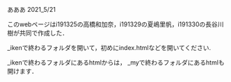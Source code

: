 あああ
2021_5/21

このwebページはi191325の高橋和加奈，i191329の夏嶋里帆，i191330の長谷川樹が共同で作成した．


_ikenで終わるフォルダを開いて，初めにindex.htmlなどを開いてください.

_ikenで終わるフォルダにあるhtmlからは，
_myで終わるフォルダにあるhtmlも開けます．





